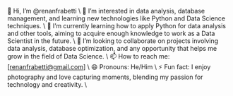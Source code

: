 👋 Hi, I’m @renanfrabetti  \\
👀 I’m interested in data analysis, database management, and learning new technologies like Python and Data Science techniques.  \\
🌱 I’m currently learning how to apply Python for data analysis and other tools, aiming to acquire enough knowledge to work as a Data Scientist in the future.  \\
💞️ I’m looking to collaborate on projects involving data analysis, database optimization, and any opportunity that helps me grow in the field of Data Science.  \\
📫 How to reach me: [renanfrabetti@gmail.com]  \\
😄 Pronouns: He/Him  \\
⚡ Fun fact: I enjoy photography and love capturing moments, blending my passion for technology and creativity.  \\
